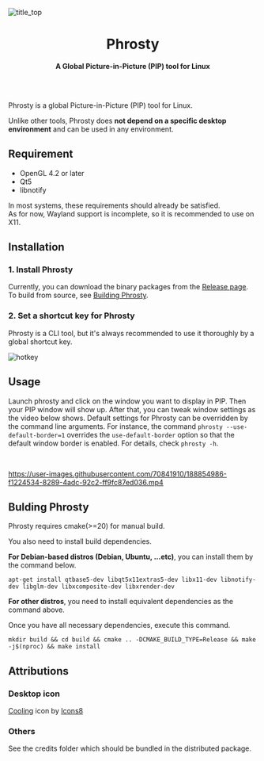 ![title_top](https://user-images.githubusercontent.com/70841910/188854698-7a2a4b7e-bae5-4723-bf7b-628ab14c97ae.png)

<h1 align="center">Phrosty</h1>
<p align="center">
  <strong>A Global Picture-in-Picture (PIP) tool for Linux</strong>
</p>

<br>
<br>

Phrosty is a global Picture-in-Picture (PIP) tool for Linux.

Unlike other tools, Phrosty does **not depend on a specific desktop environment** and can be used in any environment.

## Requirement

* OpenGL 4.2 or later
* Qt5
* libnotify

In most systems, these requirements should already be satisfied.  
As for now, Wayland support is incomplete, so it is recommended to use on X11.

## Installation

### 1. Install Phrosty

Currently, you can download the binary packages from the [Release page](https://github.com/crux14/phrosty/releases).  
To build from source, see [Building Phrosty](#bulding-phrosty).

### 2. Set a shortcut key for Phrosty

Phrosty is a CLI tool, but it's always recommended to use it thoroughly by a global shortcut key.

![hotkey](https://user-images.githubusercontent.com/70841910/188854876-74304a1e-283d-4910-8b5f-7bfcb8a1585e.png)

## Usage

Launch phrosty and click on the window you want to display in PIP. Then your PIP window will show up. After that, you can tweak window settings as the video below shows. Default settings for Phrosty can be overridden by the command line arguments. For instance, the command `phrosty --use-default-border=1` overrides the `use-default-border` option so that the default window border is enabled. For details, check `phrosty -h`.

<br>

https://user-images.githubusercontent.com/70841910/188854986-f1224534-8289-4adc-92c2-ff9fc87ed036.mp4

## Bulding Phrosty

Phrosty requires cmake(>=20) for manual build.  

You also need to install build dependencies.  

**For Debian-based distros (Debian, Ubuntu, ...etc)**, you can install them by the command below.  

`apt-get install qtbase5-dev libqt5x11extras5-dev libx11-dev libnotify-dev libglm-dev libxcomposite-dev libxrender-dev`

**For other distros**, you need to install equivalent dependencies as the command above.  

Once you have all necessary dependencies, execute this command.  

`mkdir build && cd build && cmake .. -DCMAKE_BUILD_TYPE=Release && make -j$(nproc) && make install`

## Attributions

### Desktop icon

<a target="_blank" href="https://icons8.com/icon/13151/cooling">Cooling</a> icon by <a target="_blank" href="https://icons8.com">Icons8</a>

### Others

See the credits folder which should be bundled in the distributed package.
